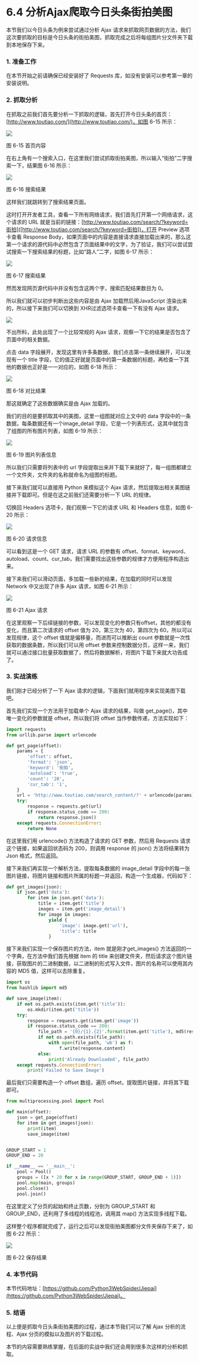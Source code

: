 # 6.4 分析Ajax爬取今日头条街拍美图

本节我们以今日头条为例来尝试通过分析 Ajax 请求来抓取网页数据的方法，我们这次要抓取的目标是今日头条的街拍美图，抓取完成之后将每组图片分文件夹下载到本地保存下来。

### 1. 准备工作

在本节开始之前请确保已经安装好了 Requests 库，如没有安装可以参考第一章的安装说明。

### 2. 抓取分析

在抓取之前我们首先要分析一下抓取的逻辑，首先打开今日头条的首页：[http://www.toutiao.com/](http://www.toutiao.com/)，如图 6-15 所示：

![](./pictures/6-15.jpg)

图 6-15 首页内容

在右上角有一个搜索入口，在这里我们尝试抓取街拍美图，所以输入“街拍”二字搜索一下，结果图 6-16 所示：

![](./pictures/6-16.jpg)

图 6-16 搜索结果

这样我们就跳转到了搜索结果页面。

这时打开开发者工具，查看一下所有网络请求，我们首先打开第一个网络请求，这个请求的 URL 就是当前的链接：[http://www.toutiao.com/search/?keyword=街拍]([http://www.toutiao.com/search/?keyword=街拍])，打开 Preview 选项卡查看 Response Body，如果页面中的内容是直接请求直接加载出来的，那么这第一个请求的源代码中必然包含了页面结果中的文字，为了验证，我们可以尝试尝试搜索一下搜索结果的标题，比如“路人”二字，如图 6-17 所示：

![](./pictures/6-17.jpg)

图 6-17 搜索结果

然而发现网页源代码中并没有包含这两个字，搜索匹配结果数目为 0。

所以我们就可以初步判断出这些内容是由 Ajax 加载然后用JavaScript 渲染出来的，所以接下来我们可以切换到 XHR过滤选项卡查看一下有没有 Ajax 请求。

![](./assets/2017-06-27-23-43-03.jpg)

不出所料，此处出现了一个比较常规的 Ajax 请求，观察一下它的结果是否包含了页面中的相关数据。

点击 data 字段展开，发现这里有许多条数据，我们点击第一条继续展开，可以发现有一个 title 字段，它的值正好就是页面中的第一条数据的标题，再检查一下其他的数据也正好是一一对应的，如图 6-18 所示：

![](./pictures/6-18.jpg)

图 6-18 对比结果

那这就确定了这些数据确实是由 Ajax 加载的。

我们的目的是要抓取其中的美图，这里一组图就对应上文中的 data 字段中的一条数据，每条数据还有一个image_detail 字段，它是一个列表形式，这其中就包含了组图的所有图片列表，如图 6-19 所示：

![](./pictures/6-19.jpg)

图 6-19 图片列表信息

所以我们只需要将列表中的 url 字段提取出来并下载下来就好了，每一组图都建立一个文件夹，文件夹的名称就命名为组图的标题。

接下来我们就可以直接用 Python 来模拟这个 Ajax 请求，然后提取出相关美图链接并下载即可。但是在这之前我们还需要分析一下 URL 的规律。

切换回 Headers 选项卡，我们观察一下它的请求 URL 和 Headers 信息，如图 6-20 所示：

![](./pictures/6-20.jpg)

图 6-20 请求信息

可以看到这是一个 GET 请求，请求 URL 的参数有 offset、format、keyword、autoload、count、cur_tab，我们需要找出这些参数的规律才方便用程序构造出来。

接下来我们可以滑动页面，多加载一些新的结果，在加载的同时可以发现 Network 中又出现了许多 Ajax 请求，如图 6-21 所示：

![](./pictures/6-21.jpg)

图 6-21 Ajax 请求

在这里观察一下后续链接的参数，可以发现变化的参数只有offset，其他的都没有变化，而且第二次请求的 offset 值为 20，第三次为 40，第四次为 60，所以可以发现规律，这个 offset 值就是偏移量，而进而可以推断出 count 参数就是一次性获取的数据条数，所以我们可以用 offset 参数来控制数据分页，这样一来，我们就可以通过接口批量获取数据了，然后将数据解析，将图片下载下来就大功告成了。

### 3. 实战演练

我们刚才已经分析了一下 Ajax 请求的逻辑，下面我们就用程序来实现美图下载吧。

首先我们实现一个方法用于加载单个 Ajax 请求的结果，叫做 get_page()，其中唯一变化的参数就是 offset，所以我们将 offset 当作参数传递，方法实现如下：

```python
import requests
from urllib.parse import urlencode

def get_page(offset):
    params = {
        'offset': offset,
        'format': 'json',
        'keyword': '街拍',
        'autoload': 'true',
        'count': '20',
        'cur_tab': '1',
    }
    url = 'http://www.toutiao.com/search_content/?' + urlencode(params)
    try:
        response = requests.get(url)
        if response.status_code == 200:
            return response.json()
    except requests.ConnectionError:
        return None
```

在这里我们用 urlencode() 方法构造了请求的 GET 参数，然后用 Requests 请求这个链接，如果返回状态码为 200，则调用 response 的 json() 方法将结果转为 Json 格式，然后返回。

接下来我们再实现一个解析方法，提取每条数据的 image_detail 字段中的每一张图片链接，将图片链接和图片所属的标题一并返回，构造一个生成器，代码如下：

```python
def get_images(json):
    if json.get('data'):
        for item in json.get('data'):
            title = item.get('title')
            images = item.get('image_detail')
            for image in images:
                yield {
                    'image': image.get('url'),
                    'title': title
                }
```

接下来我们实现一个保存图片的方法，item 就是刚才get_images() 方法返回的一个字典，在方法中我们首先根据 item 的 title 来创建文件夹，然后请求这个图片链接，获取图片的二进制数据，以二进制的形式写入文件，图片的名称可以使用其内容的 MD5 值，这样可以去除重复。

```python
import os
from hashlib import md5

def save_image(item):
    if not os.path.exists(item.get('title')):
        os.mkdir(item.get('title'))
    try:
        response = requests.get(item.get('image'))
        if response.status_code == 200:
            file_path = '{0}/{1}.{2}'.format(item.get('title'), md5(response.content).hexdigest(), 'jpg')
            if not os.path.exists(file_path):
                with open(file_path, 'wb') as f:
                    f.write(response.content)
            else:
                print('Already Downloaded', file_path)
    except requests.ConnectionError:
        print('Failed to Save Image')
```

最后我们只需要构造一个 offset 数组，遍历 offset，提取图片链接，并将其下载即可。

```python
from multiprocessing.pool import Pool

def main(offset):
    json = get_page(offset)
    for item in get_images(json):
        print(item)
        save_image(item)


GROUP_START = 1
GROUP_END = 20

if __name__ == '__main__':
    pool = Pool()
    groups = ([x * 20 for x in range(GROUP_START, GROUP_END + 1)])
    pool.map(main, groups)
    pool.close()
    pool.join()
```

在这里定义了分页的起始和终止页数，分别为 GROUP_START 和 GROUP_END，还利用了多线程的线程池，调用其 map() 方法实现多线程下载。

这样整个程序都就完成了，运行之后可以发现街拍美图都分文件夹保存下来了，如图 6-22 所示：

![](./pictures/6-22.jpg)

图 6-22 保存结果

### 4. 本节代码

本节代码地址：[https://github.com/Python3WebSpider/Jiepai](https://github.com/Python3WebSpider/Jiepai)。

### 5. 结语

以上便是抓取今日头条街拍美图的过程，通过本节我们可以了解 Ajax 分析的流程、Ajax 分页的模拟以及图片的下载过程。

本节的内容需要熟练掌握，在后面的实战中我们还会用到很多次这样的分析和抓取。
